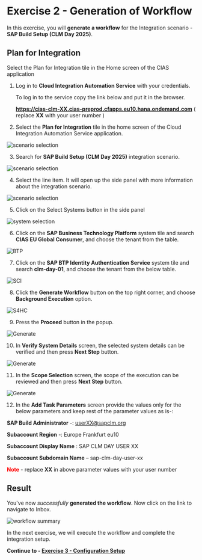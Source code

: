 # Exercise 2 - Generation of Workflow
In this exercise, you will __generate a workflow__ for the Integration scenario - __SAP Build Setup (CLM Day 2025)__.

## Plan for Integration

Select the Plan for Integration tile in the Home screen of the CIAS application

1. Log in to __Cloud Integration Automation Service__ with your credentials.
   
   To log in to the service copy the link below and put it in the browser.
   
   __https://cias-clm-XX.cias-preprod.cfapps.eu10.hana.ondemand.com__ ( replace __XX__ with your user number )

2. Select the __Plan for Integration__ tile in the home screen of the Cloud Integration Automation Service application.
   
![scenario selection](../images/plan_handson_1.png)


3. Search for **SAP Build Setup (CLM Day 2025)** integration scenario.

![scenario selection](../images/plan_handson_2.png)


4. Select the line item. It will open up the side panel with more information about the integration scenario.

![scenario selection](../images/plan_handson_3.png)


5. Click on the Select Systems button in the side panel
   
![system selection](../images/plan_handson_4.png)


6.	Click on the **SAP Business Technology Platform** system tile and search **CIAS EU Global Consumer**, and choose the tenant from the table.

![BTP](../images/plan_handson_5.png)

  
7.	Click on the **SAP BTP Identity Authentication Service** system tile and search **clm-day-01**, and choose the tenant from the below table.

![SCI](../images/plan_handson_6.png)


8. Click the **Generate Workflow** button on the top right corner, and choose **Background Execution** option.

![S4HC](../images/plan_handson_7.png)

9.	Press the **Proceed** button in the popup. 

![Generate](../images/plan_handson_8.png)

10. In **Verify System Details** screen, the selected system details can be verified and then press **Next Step** button. 

![Generate](../images/plan_handson_9.png)

11. In the **Scope Selection** screen, the scope of the execution can be reviewed and then press **Next Step** button.

![Generate](../images/plan_handson_10.png)

12. In the **Add Task Parameters** screen provide the values only for the below parameters and keep rest of the parameter values as is-:

**SAP Build Administrator** -: userXX@sapclm.org

**Subaccount Region** -: Europe Frankfurt eu10

**Subaccount Display Name** :  SAP CLM DAY USER XX 

**Subaccount Subdomain Name** – sap-clm-day-user-xx


<span style="color:red">**Note**</span> - replace **XX** in above parameter values with your user number 


## Result

You've now _successfully_ **generated the workflow**. Now click on the link to navigate to Inbox.

![workflow summary](/exercises/ex2/images/GenerateSummary.png)




In the next exercise, we will execute the workflow and complete the integration setup.

**Continue to - [Exercise 3 - Configuration Setup](../ex3/README.md)**
